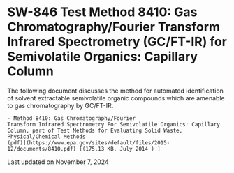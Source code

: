 
# SW-846 Test Method 8410: Gas Chromatography/Fourier Transform Infrared Spectrometry (GC/FT-IR) for Semivolatile Organics: Capillary Column  


The following document discusses the method for automated identification
of solvent extractable semivolatile organic compounds which are amenable
to gas chromatography by GC/FT-IR.

    - Method 8410: Gas Chromatography/Fourier
    Transform Infrared Spectrometry For Semivolatile Organics: Capillary
    Column, part of Test Methods for Evaluating Solid Waste,
    Physical/Chemical Methods
    (pdf)](https://www.epa.gov/sites/default/files/2015-12/documents/8410.pdf) [(175.13 KB, July 2014 ) ] 

Last updated on November 7, 2024

